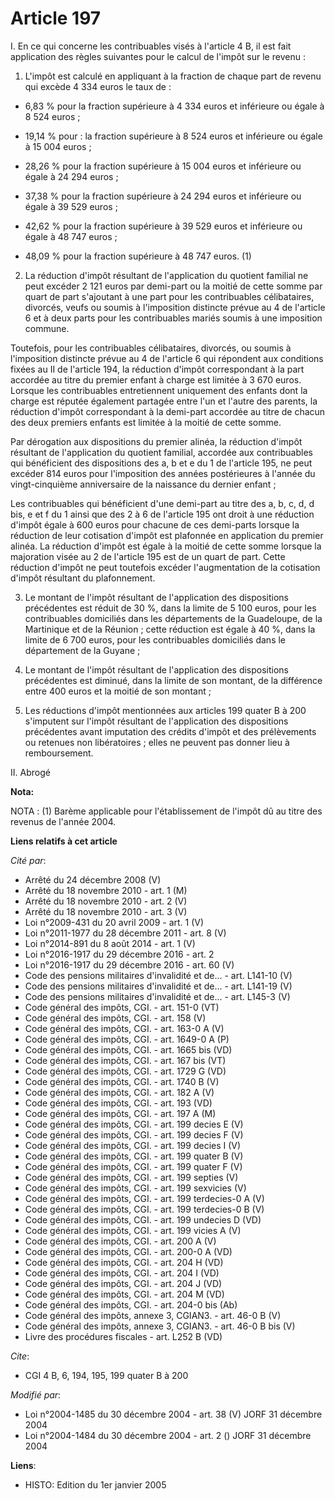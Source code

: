 # Article 197

I. En ce qui concerne les contribuables visés à l'article 4 B, il est fait application des règles suivantes pour le calcul de
l'impôt sur le revenu :

1. L'impôt est calculé en appliquant à la fraction de chaque part de revenu qui excède 4 334 euros le taux de :

- 6,83 % pour la fraction supérieure à 4 334 euros et inférieure ou égale à 8 524 euros ;

- 19,14 % pour : la fraction supérieure à 8 524 euros et inférieure ou égale à 15 004 euros ;

- 28,26 % pour la fraction supérieure à 15 004 euros et inférieure ou égale à 24 294 euros ;

- 37,38 % pour la fraction supérieure à 24 294 euros et inférieure ou égale à 39 529 euros ;

- 42,62 % pour la fraction supérieure à 39 529 euros et inférieure ou égale à 48 747 euros ;

- 48,09 % pour la fraction supérieure à 48 747 euros. (1)

2. La réduction d'impôt résultant de l'application du quotient familial ne peut excéder 2 121 euros par demi-part ou la
moitié de cette somme par quart de part s'ajoutant à une part pour les contribuables célibataires, divorcés, veufs ou soumis
à l'imposition distincte prévue au 4 de l'article 6 et à deux parts pour les contribuables mariés soumis à une imposition
commune.

Toutefois, pour les contribuables célibataires, divorcés, ou soumis à l'imposition distincte prévue au 4 de l'article 6 qui
répondent aux conditions fixées au II de l'article 194, la réduction d'impôt correspondant à la part accordée au titre du
premier enfant à charge est limitée à 3 670 euros. Lorsque les contribuables entretiennent uniquement des enfants dont la
charge est réputée également partagée entre l'un et l'autre des parents, la réduction d'impôt correspondant à la demi-part
accordée au titre de chacun des deux premiers enfants est limitée à la moitié de cette somme.

Par dérogation aux dispositions du premier alinéa, la réduction d'impôt résultant de l'application du quotient familial,
accordée aux contribuables qui bénéficient des dispositions des a, b et e du 1 de l'article 195, ne peut excéder 814 euros
pour l'imposition des années postérieures à l'année du vingt-cinquième anniversaire de la naissance du dernier enfant ;

Les contribuables qui bénéficient d'une demi-part au titre des a, b, c, d, d bis, e et f du 1 ainsi que des 2 à 6 de
l'article 195 ont droit à une réduction d'impôt égale à 600 euros pour chacune de ces demi-parts lorsque la réduction de leur
cotisation d'impôt est plafonnée en application du premier alinéa. La réduction d'impôt est égale à la moitié de cette somme
lorsque la majoration visée au 2 de l'article 195 est de un quart de part. Cette réduction d'impôt ne peut toutefois excéder
l'augmentation de la cotisation d'impôt résultant du plafonnement.

3. Le montant de l'impôt résultant de l'application des dispositions précédentes est réduit de 30 %, dans la limite de 5 100
euros, pour les contribuables domiciliés dans les départements de la Guadeloupe, de la Martinique et de la Réunion ; cette
réduction est égale à 40 %, dans la limite de 6 700 euros, pour les contribuables domiciliés dans le département de la
Guyane ;

4. Le montant de l'impôt résultant de l'application des dispositions précédentes est diminué, dans la limite de son montant,
de la différence entre 400 euros et la moitié de son montant ;

5. Les réductions d'impôt mentionnées aux articles 199 quater B à 200 s'imputent sur l'impôt résultant de l'application des
dispositions précédentes avant imputation des crédits d'impôt et des prélèvements ou retenues non libératoires ; elles ne
peuvent pas donner lieu à remboursement.

II. Abrogé

**Nota:**

NOTA : (1) Barème applicable pour l'établissement de l'impôt dû au titre des revenus de l'année 2004.

**Liens relatifs à cet article**

_Cité par_:

  - Arrêté du 24 décembre 2008 (V)
  - Arrêté du 18 novembre 2010 - art. 1 (M)
  - Arrêté du 18 novembre 2010 - art. 2 (V)
  - Arrêté du 18 novembre 2010 - art. 3 (V)
  - Loi n°2009-431 du 20 avril 2009 - art. 1 (V)
  - Loi n°2011-1977 du 28 décembre 2011 - art. 8 (V)
  - Loi n°2014-891 du 8 août 2014 - art. 1 (V)
  - Loi n°2016-1917 du 29 décembre 2016 - art. 2
  - Loi n°2016-1917 du 29 décembre 2016 - art. 60 (V)
  - Code des pensions militaires d'invalidité et de... - art. L141-10 (V)
  - Code des pensions militaires d'invalidité et de... - art. L141-19 (V)
  - Code des pensions militaires d'invalidité et de... - art. L145-3 (V)
  - Code général des impôts, CGI. - art. 151-0 (VT)
  - Code général des impôts, CGI. - art. 158 (V)
  - Code général des impôts, CGI. - art. 163-0 A (V)
  - Code général des impôts, CGI. - art. 1649-0 A (P)
  - Code général des impôts, CGI. - art. 1665 bis (VD)
  - Code général des impôts, CGI. - art. 167 bis (VT)
  - Code général des impôts, CGI. - art. 1729 G (VD)
  - Code général des impôts, CGI. - art. 1740 B (V)
  - Code général des impôts, CGI. - art. 182 A (V)
  - Code général des impôts, CGI. - art. 193 (VD)
  - Code général des impôts, CGI. - art. 197 A (M)
  - Code général des impôts, CGI. - art. 199 decies E (V)
  - Code général des impôts, CGI. - art. 199 decies F (V)
  - Code général des impôts, CGI. - art. 199 decies I (V)
  - Code général des impôts, CGI. - art. 199 quater B (V)
  - Code général des impôts, CGI. - art. 199 quater F (V)
  - Code général des impôts, CGI. - art. 199 septies (V)
  - Code général des impôts, CGI. - art. 199 sexvicies (V)
  - Code général des impôts, CGI. - art. 199 terdecies-0 A (V)
  - Code général des impôts, CGI. - art. 199 terdecies-0 B (V)
  - Code général des impôts, CGI. - art. 199 undecies D (VD)
  - Code général des impôts, CGI. - art. 199 vicies A (V)
  - Code général des impôts, CGI. - art. 200 A (V)
  - Code général des impôts, CGI. - art. 200-0 A (VD)
  - Code général des impôts, CGI. - art. 204 H (VD)
  - Code général des impôts, CGI. - art. 204 I (VD)
  - Code général des impôts, CGI. - art. 204 J (VD)
  - Code général des impôts, CGI. - art. 204 M (VD)
  - Code général des impôts, CGI. - art. 204-0 bis (Ab)
  - Code général des impôts, annexe 3, CGIAN3. - art. 46-0 B (V)
  - Code général des impôts, annexe 3, CGIAN3. - art. 46-0 B bis (V)
  - Livre des procédures fiscales - art. L252 B (VD)

_Cite_:

  - CGI 4 B, 6, 194, 195, 199 quater B à 200

_Modifié par_:

  - Loi n°2004-1485 du 30 décembre 2004 - art. 38 (V) JORF 31 décembre 2004
  - Loi n°2004-1484 du 30 décembre 2004 - art. 2 () JORF 31 décembre 2004

**Liens**:

  - HISTO: Edition du 1er janvier 2005
